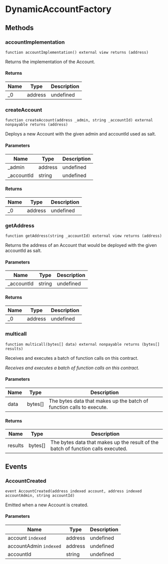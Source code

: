 # DynamicAccountFactory









## Methods

### accountImplementation

```solidity
function accountImplementation() external view returns (address)
```

Returns the implementation of the Account.




#### Returns

| Name | Type | Description |
|---|---|---|
| _0 | address | undefined |

### createAccount

```solidity
function createAccount(address _admin, string _accountId) external nonpayable returns (address)
```

Deploys a new Account with the given admin and accountId used as salt.



#### Parameters

| Name | Type | Description |
|---|---|---|
| _admin | address | undefined |
| _accountId | string | undefined |

#### Returns

| Name | Type | Description |
|---|---|---|
| _0 | address | undefined |

### getAddress

```solidity
function getAddress(string _accountId) external view returns (address)
```

Returns the address of an Account that would be deployed with the given accountId as salt.



#### Parameters

| Name | Type | Description |
|---|---|---|
| _accountId | string | undefined |

#### Returns

| Name | Type | Description |
|---|---|---|
| _0 | address | undefined |

### multicall

```solidity
function multicall(bytes[] data) external nonpayable returns (bytes[] results)
```

Receives and executes a batch of function calls on this contract.

*Receives and executes a batch of function calls on this contract.*

#### Parameters

| Name | Type | Description |
|---|---|---|
| data | bytes[] | The bytes data that makes up the batch of function calls to execute. |

#### Returns

| Name | Type | Description |
|---|---|---|
| results | bytes[] | The bytes data that makes up the result of the batch of function calls executed. |



## Events

### AccountCreated

```solidity
event AccountCreated(address indexed account, address indexed accountAdmin, string accountId)
```

Emitted when a new Account is created.



#### Parameters

| Name | Type | Description |
|---|---|---|
| account `indexed` | address | undefined |
| accountAdmin `indexed` | address | undefined |
| accountId  | string | undefined |



